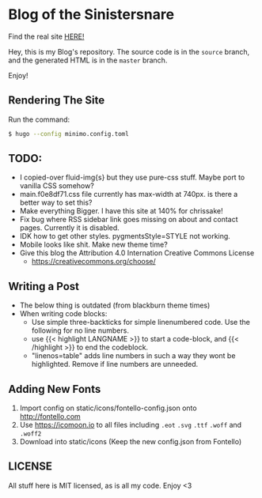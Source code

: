 # Blog of the Sinistersnare #

Find the real site [HERE!](https://drs.is)

Hey, this is my Blog's repository.
The source code is in the `source` branch,
and the generated HTML is in the `master` branch.

Enjoy!

## Rendering The Site ##

Run the command:

```bash
$ hugo --config minimo.config.toml
```

## TODO: ##

* I copied-over fluid-img{s} but they use pure-css stuff. Maybe port to vanilla CSS somehow?
* main.f0e8df71.css file currently has max-width at 740px. is there a better way to set this?
* Make everything Bigger. I have this site at 140% for chrissake!
* Fix bug where RSS sidebar link goes missing on about and contact pages. Currently it is disabled.
* IDK how to get other styles. pygmentsStyle=STYLE not working.
* Mobile looks like shit. Make new theme time?
* Give this blog the Attribution 4.0 Internation Creative Commons License
    * https://creativecommons.org/choose/

## Writing a Post ##

* The below thing is outdated (from blackburn theme times)
* When writing code blocks:
	* Use simple three-backticks for simple linenumbered code. Use the following for no line numbers.
	* use {{< highlight LANGNAME >}} to start a code-block, and {{< /highlight >}} to end the codeblock.
	* "linenos=table" adds line numbers in such a way they wont be highlighted. Remove if line numbers are unneeded.

## Adding New Fonts ##

1. Import config on static/icons/fontello-config.json onto http://fontello.com
2. Use https://icomoon.io to all files including `.eot` `.svg` `.ttf` `.woff` and `.woff2`
3. Download into static/icons (Keep the new config.json from Fontello)


## LICENSE ##

All stuff here is MIT licensed, as is all my code. Enjoy <3
